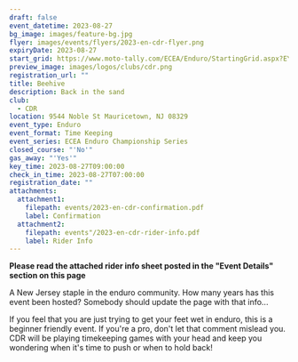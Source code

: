 ```yaml
---
draft: false
event_datetime: 2023-08-27
bg_image: images/feature-bg.jpg
flyer: images/events/flyers/2023-en-cdr-flyer.png
expiryDate: 2023-08-27
start_grid: https://www.moto-tally.com/ECEA/Enduro/StartingGrid.aspx?EY=2023&EID=12
preview_image: images/logos/clubs/cdr.png
registration_url: ""
title: Beehive
description: Back in the sand
club:
  - CDR
location: 9544 Noble St Mauricetown, NJ 08329
event_type: Enduro
event_format: Time Keeping
event_series: ECEA Enduro Championship Series
closed_course: "'No'"
gas_away: "'Yes'"
key_time: 2023-08-27T09:00:00
check_in_time: 2023-08-27T07:00:00
registration_date: ""
attachments:
  attachment1:
    filepath: events/2023-en-cdr-confirmation.pdf
    label: Confirmation
  attachment2:
    filepath: events"/2023-en-cdr-rider-info.pdf
    label: Rider Info
---
```

**Please read the attached rider info sheet posted in the "Event Details" section on this page**

A New Jersey staple in the enduro community. How many years has this event been hosted? Somebody should update the page with that info... 

If you feel that you are just trying to get your feet wet in enduro, this is a beginner friendly event. If you're a pro, don't let that comment mislead you. CDR will be playing timekeeping games with your head and keep you wondering when it's time to push or when to hold back!
